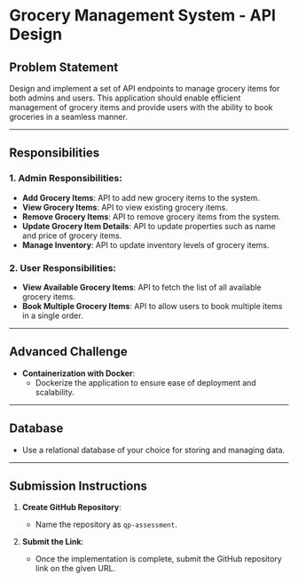# Grocery Management System - API Design

## Problem Statement

Design and implement a set of API endpoints to manage grocery items for both admins and users. This application should enable efficient management of grocery items and provide users with the ability to book groceries in a seamless manner.

---

## Responsibilities

### 1. Admin Responsibilities:
- **Add Grocery Items**: API to add new grocery items to the system.
- **View Grocery Items**: API to view existing grocery items.
- **Remove Grocery Items**: API to remove grocery items from the system.
- **Update Grocery Item Details**: API to update properties such as name and price of grocery items.
- **Manage Inventory**: API to update inventory levels of grocery items.

### 2. User Responsibilities:
- **View Available Grocery Items**: API to fetch the list of all available grocery items.
- **Book Multiple Grocery Items**: API to allow users to book multiple items in a single order.

---

## Advanced Challenge

- **Containerization with Docker**: 
  - Dockerize the application to ensure ease of deployment and scalability.

---

## Database

- Use a relational database of your choice for storing and managing data.

---

## Submission Instructions

1. **Create GitHub Repository**:
   - Name the repository as `qp-assessment`.

2. **Submit the Link**:
   - Once the implementation is complete, submit the GitHub repository link on the given URL.